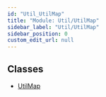 ```yaml
---
id: "Util_UtilMap"
title: "Module: Util/UtilMap"
sidebar_label: "Util/UtilMap"
sidebar_position: 0
custom_edit_url: null
---
```


## Classes

- [UtilMap](../classes/Util_UtilMap.UtilMap.md)
